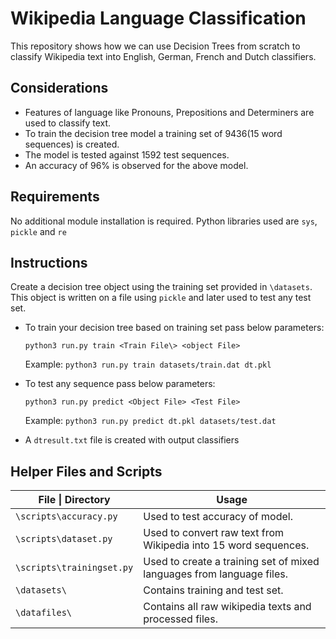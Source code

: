 # Wikipedia Language Classification

This repository shows how we can use Decision Trees from scratch to classify Wikipedia text into English, German, French and Dutch classifiers.

## Considerations
* Features of language like Pronouns, Prepositions and Determiners are used to classify text.
* To train the decision tree model a training set of 9436(15 word sequences) is created.
* The model is tested against 1592 test sequences.
* An accuracy of 96% is observed for the above model.

## Requirements
No additional module installation is required. Python libraries used are ```sys```, ```pickle``` and ```re```

## Instructions
Create a decision tree object using the training set provided in ```\datasets```. This object is written on a file using ```pickle``` and later used to test any test set. 

* To train your decision tree based on training set pass below parameters:
 
  ```python3 run.py train <Train File\> <object File>```

  Example: ```python3 run.py train datasets/train.dat dt.pkl```

* To test any sequence pass below parameters:

  ```python3 run.py predict <Object File> <Test File>```

  Example: ```python3 run.py predict dt.pkl datasets/test.dat```

* A ```dtresult.txt``` file is created with output classifiers
 

## Helper Files and Scripts

File \| Directory  | Usage
------------- | -------------
```\scripts\accuracy.py```   | Used to test accuracy of model.
```\scripts\dataset.py```    | Used to convert raw text from Wikipedia into 15 word sequences.
```\scripts\trainingset.py```| Used to create a training set of mixed languages from language files.
```\datasets\```   | Contains training and test set.
```\datafiles\```   | Contains all raw wikipedia texts and processed files.



